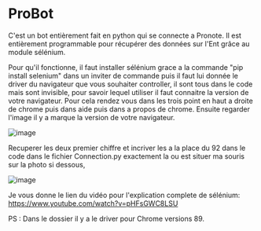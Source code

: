 # ProBot
C'est un bot entièrement fait en python qui se connecte a Pronote. Il est entièrement programmable pour récupérer des données sur l'Ent grâce au module sélénium.

Pour qu'il fonctionne, il faut installer sélénium grace a la commande "pip install selenium" dans un inviter de commande puis il faut lui donnée le driver du navigateur que vous souhaiter controller, il sont tous dans le code mais sont invisible, pour savoir lequel utiliser il faut connaitre la version de votre navigateur. Pour cela rendez vous dans les trois point en haut a droite de chrome puis dans aide puis dans a propos de chrome. 
Ensuite regarder l'image il y a marque la version de votre navigateur.

![image](https://user-images.githubusercontent.com/82206744/131002113-f4d6ee55-45a7-4fd7-9325-9d43f13b5c42.png)

Recuperer les deux premier chiffre et incriver les a la place du 92 dans le code dans le fichier Connection.py exactement la ou est situer ma souris sur la photo si dessous,

![image](https://user-images.githubusercontent.com/82206744/131002562-28299d6f-0f34-496f-9bbe-0baecefb5071.png)

Je vous donne le lien du vidéo pour l'explication complete de sélénium: https://www.youtube.com/watch?v=pHFsGWC8LSU

PS : Dans le dossier il y a le driver pour Chrome versions 89.
